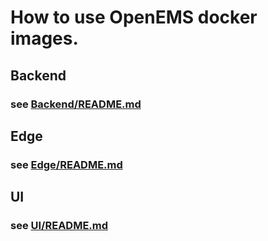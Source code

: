 # How to use OpenEMS docker images.

## Backend

### see [Backend/README.md](./backend/README.md)

## Edge

### see [Edge/README.md](./edge/README.md)

## UI

### see [UI/README.md](./ui/README.md)
